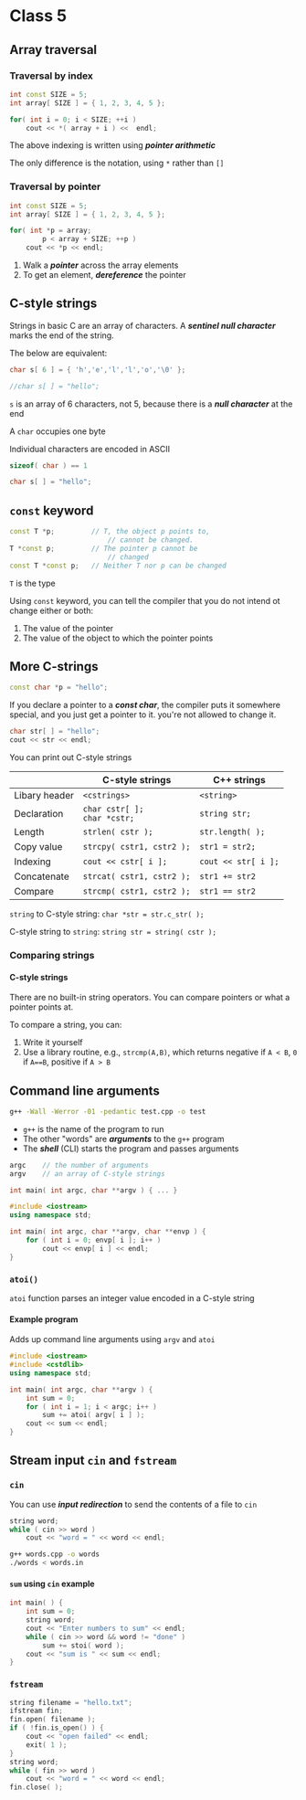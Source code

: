 Class 5
=======

## Array traversal

### Traversal by index

``` cpp
int const SIZE = 5;
int array[ SIZE ] = { 1, 2, 3, 4, 5 };

for( int i = 0; i < SIZE; ++i )
	cout << *( array + i ) <<  endl;
```

The above indexing is written using ***pointer arithmetic***

The only difference is the notation, using `*` rather than `[]`

### Traversal by pointer

``` cpp
int const SIZE = 5;
int array[ SIZE ] = { 1, 2, 3, 4, 5 };

for( int *p = array;
		p < array + SIZE; ++p )
	cout << *p << endl;
```

1. Walk a ***pointer*** across the array elements
2. To get an element, ***dereference*** the pointer

## C-style strings

Strings in basic C are an array of characters. A ***sentinel null character*** marks the end of the string.

The below are equivalent:

``` cpp
char s[ 6 ] = { 'h','e','l','l','o','\0' };

//char s[ ] = "hello";
```

`s` is an array of 6 characters, not 5, because there is a ***null character*** at the end

A `char` occupies one byte

Individual characters are encoded in ASCII

``` cpp
sizeof( char ) == 1
```

``` cpp
char s[ ] = "hello";
```

## `const` keyword

``` cpp
const T *p;			// T, the object p points to,
						// cannot be changed.
T *const p;			// The pointer p cannot be
						// changed
const T *const p;	// Neither T nor p can be changed
```

`T` is the type

Using `const` keyword, you can tell the compiler that you do not intend ot change either or both:

1. The value of the pointer
2. The value of the object to which the pointer points

## More C-strings

``` cpp
const char *p = "hello";
```

If you declare a pointer to a ***const char***, the compiler puts it somewhere special, and you just get a pointer to it. you're not allowed to change it.

``` cpp
char str[ ] = "hello";
cout << str << endl;
```

You can print out C-style strings

|	| C-style strings | C++ strings |
|---|---|---|
|Libary header| `<cstrings>` | `<string>` |
|Declaration| `char cstr[ ];` <br> `char *cstr;` | `string str;` |
|Length|`strlen( cstr );`|`str.length( );`|
|Copy value|`strcpy( cstr1, cstr2 );`|`str1 = str2;`|
|Indexing|`cout << cstr[ i ];`|`cout << str[ i ];`|
|Concatenate|`strcat( cstr1, cstr2 );`|`str1 += str2`|
|Compare|`strcmp( cstr1, cstr2 );`|`str1 == str2`|

`string` to C-style string: `char *str = str.c_str( );`

C-style string to `string`: `string str = string( cstr );`

### Comparing strings

#### C-style strings

There are no built-in string operators. You can compare pointers or what a pointer points at.

To compare a string, you can:

1. Write it yourself
2. Use a library routine, e.g., `strcmp(A,B)`, which returns negative if `A < B`, `0` if `A==B`, positive if `A > B`

## Command line arguments

``` sh
g++ -Wall -Werror -01 -pedantic test.cpp -o test
```

* `g++` is the name of the program to run
* The other "words" are ***arguments*** to the `g++` program
* The ***shell*** (CLI) starts the program and passes arguments

``` cpp
argc	// the number of arguments
argv	// an array of C-style strings

int main( int argc, char **argv ) { ... }
```

``` cpp
#include <iostream>
using namespace std;

int main( int argc, char **argv, char **envp ) {
	for ( int i = 0; envp[ i ]; i++ )
		cout << envp[ i ] << endl;
}
```

### `atoi()`

`atoi` function parses an integer value encoded in a C-style string

#### Example program

Adds up command line arguments using `argv` and `atoi`

``` cpp
#include <iostream>
#include <cstdlib>
using namespace std;

int main( int argc, char **argv ) {
	int sum = 0;
	for ( int i = 1; i < argc; i++ )
		sum += atoi( argv[ i ] );
	cout << sum << endl;
}
```

## Stream input `cin` and `fstream`

### `cin`

You can use ***input redirection*** to send the contents of a file to `cin`

``` cpp
string word;
while ( cin >> word )
	cout << "word = " << word << endl;
```

``` sh
g++ words.cpp -o words
./words < words.in
```

#### `sum` using `cin` example

``` cpp
int main( ) {
	int sum = 0;
	string word;
	cout << "Enter numbers to sum" << endl;
	while ( cin >> word && word != "done" )
		sum += stoi( word );
	cout << "sum is " << sum << endl;
}
```

### `fstream`

``` cpp
string filename = "hello.txt";
ifstream fin;
fin.open( filename );
if ( !fin.is_open() ) {
	cout << "open failed" << endl;
	exit( 1 );
}
string word;
while ( fin >> word )
	cout << "word = " << word << endl;
fin.close( );
```
